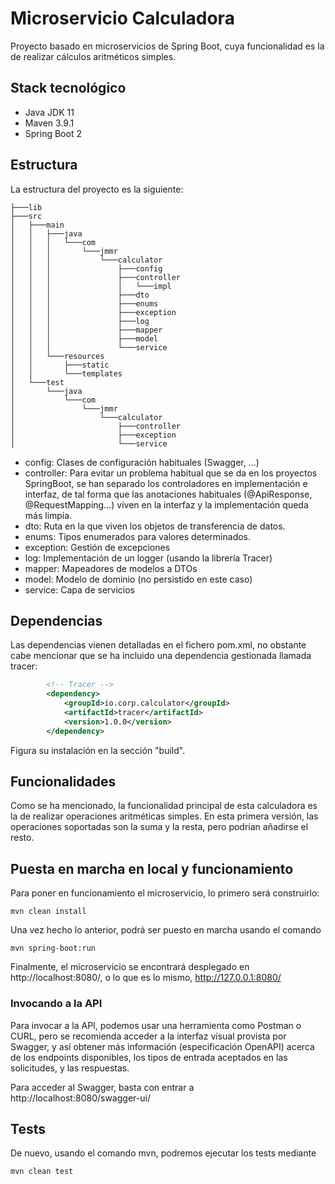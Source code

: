 # Microservicio Calculadora

Proyecto basado en microservicios de Spring Boot, cuya funcionalidad es la de realizar cálculos aritméticos simples.

## Stack tecnológico

* Java JDK 11
* Maven 3.9.1
* Spring Boot 2

## Estructura
La estructura del proyecto es la siguiente:
```text
├───lib
├───src
│   ├───main
│   │   ├───java
│   │   │   └───com
│   │   │       └───jmmr
│   │   │           └───calculator
│   │   │               ├───config
│   │   │               ├───controller
│   │   │               │   └───impl
│   │   │               ├───dto
│   │   │               ├───enums
│   │   │               ├───exception
│   │   │               ├───log
│   │   │               ├───mapper
│   │   │               ├───model
│   │   │               └───service
│   │   └───resources
│   │       ├───static
│   │       └───templates
│   └───test
│       └───java
│           └───com
│               └───jmmr
│                   └───calculator
│                       ├───controller
│                       ├───exception
│                       └───service
```
* config: Clases de configuración habituales (Swagger, ...) 
* controller: Para evitar un problema habitual que se da en los proyectos SpringBoot, se han separado los controladores en implementación e interfaz, de tal forma que las anotaciones habituales (@ApiResponse, @RequestMapping...) viven en la interfaz y la implementación queda más limpia.
* dto: Ruta en la que viven los objetos de transferencia de datos.
* enums: Tipos enumerados para valores determinados.
* exception: Gestión de excepciones
* log: Implementación de un logger (usando la librería Tracer)
* mapper: Mapeadores de modelos a DTOs
* model: Modelo de dominio (no persistido en este caso)
* service: Capa de servicios

## Dependencias

Las dependencias vienen detalladas en el fichero pom.xml, no obstante cabe mencionar que se ha incluido una dependencia gestionada llamada tracer:

```xml
        <!-- Tracer -->
		<dependency>
			<groupId>io.corp.calculator</groupId>
			<artifactId>tracer</artifactId>
			<version>1.0.0</version>
		</dependency>
```
Figura su instalación en la sección "build".

## Funcionalidades
Como se ha mencionado, la funcionalidad principal de esta calculadora es la de realizar operaciones aritméticas simples. En esta primera versión, las operaciones soportadas son la suma y la resta, pero podrían añadirse el resto.

## Puesta en marcha en local y funcionamiento
Para poner en funcionamiento el microservicio, lo primero será construirlo:

```shell
mvn clean install
```

Una vez hecho lo anterior, podrá ser puesto en marcha usando el comando
```shel
mvn spring-boot:run
```
Finalmente, el microservicio se encontrará desplegado en http://localhost:8080/, o lo que es lo mismo, http://127.0.0.1:8080/

### Invocando a la API
Para invocar a la API, podemos usar una herramienta como Postman o CURL, pero se recomienda acceder a la interfaz visual provista por Swagger, y así obtener más información (especificación OpenAPI) acerca de los endpoints disponibles, los tipos de entrada aceptados en las solicitudes, y las respuestas.  

Para acceder al Swagger, basta con entrar a http://localhost:8080/swagger-ui/

## Tests
De nuevo, usando el comando mvn, podremos ejecutar los tests mediante

```shell
mvn clean test
```

